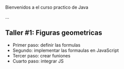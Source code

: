 Bienvenidos a el curso practico de Java

...

## Taller #1: Figuras geometricas

- Primer paso: definir las formulas
- Segundo: implementar las formaulas en JavaScript
- Tercer paso: crear funiones
- Cuarto paso: integrar JS